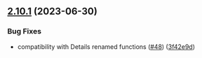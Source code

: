 ## [2.10.1](https://github.com/edusperoni/Details_Elitism/compare/v2.10.0...v2.10.1) (2023-06-30)


### Bug Fixes

* compatibility with Details renamed functions ([#48](https://github.com/edusperoni/Details_Elitism/issues/48)) ([3f42e9d](https://github.com/edusperoni/Details_Elitism/commit/3f42e9d3c2772fdb2c0a3b8fea74d5a07b5302bc))



